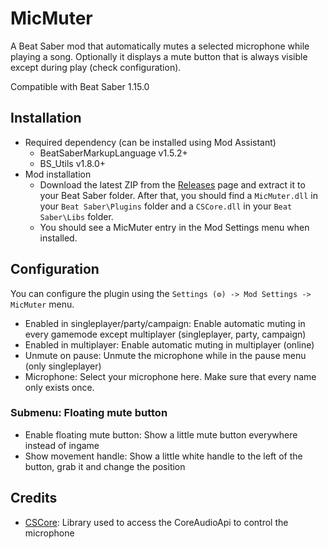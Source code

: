 # MicMuter
A Beat Saber mod that automatically mutes a selected microphone while playing a song.
Optionally it displays a mute button that is always visible except during play (check configuration).

Compatible with Beat Saber 1.15.0

## Installation
* Required dependency (can be installed using Mod Assistant)
    * BeatSaberMarkupLanguage v1.5.2+
    * BS_Utils v1.8.0+
* Mod installation
    * Download the latest ZIP from the [Releases](https://github.com/TechDiem/BeatSaberMicMuter/releases) page and extract it to your Beat Saber folder. After that, you should find a `MicMuter.dll` in your `Beat Saber\Plugins` folder and a `CSCore.dll` in your `Beat Saber\Libs` folder.
    * You should see a MicMuter entry in the Mod Settings menu when installed.

## Configuration
You can configure the plugin using the  `Settings (⚙) -> Mod Settings -> MicMuter` menu.
* Enabled in singleplayer/party/campaign: Enable automatic muting in every gamemode except multiplayer (singleplayer, party, campaign)
* Enabled in multiplayer: Enable automatic muting in multiplayer (online)
* Unmute on pause: Unmute the microphone while in the pause menu (only singleplayer)
* Microphone: Select your microphone here. Make sure that every name only exists once.
### Submenu: Floating mute button
* Enable floating mute button: Show a little mute button everywhere instead of ingame
* Show movement handle: Show a little white handle to the left of the button, grab it and change the position


## Credits 
* [CSCore](https://github.com/filoe/cscore): Library used to access the CoreAudioApi to control the microphone